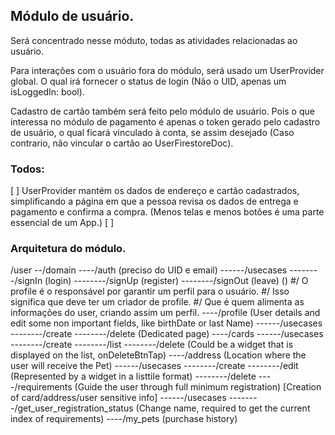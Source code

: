 ## Módulo de usuário.

Será concentrado nesse móduto, todas as atividades relacionadas ao usuário.

Para interações com o usuário fora do módulo, será usado um UserProvider global. O qual irá fornecer o status de login (Não o UID, apenas um isLoggedIn: bool).

Cadastro de cartão também será feito pelo módulo de usuário. Pois o que interessa no módulo de pagamento é apenas o token gerado pelo cadastro de usuário, o qual ficará vinculado à conta, se assim desejado (Caso contrario, não vincular o cartão ao UserFirestoreDoc).


### Todos:
[ ] UserProvider mantém os dados de endereço e cartão cadastrados, simplificando a página em que a pessoa revisa os dados de entrega e pagamento e confirma a compra. (Menos telas e menos botões é uma parte essencial de um App.)
[ ] 


### Arquitetura do módulo.

/user
--/domain
----/auth (preciso do UID e email)
------/usecases
--------/signIn (login)
--------/signUp (register)
--------/signOut (leave) ()
#/ O profile é o responsável por garantir um perfil para o usuário.
#/ Isso significa que deve ter um criador de profile.
#/ Que é quem alimenta as informações do user, criando assim um perfil.
----/profile (User details and edit some non important fields, like birthDate or last Name)
------/usecases
--------/create
--------/delete (Dedicated page)
----/cards
------/usecases
--------/create
--------/list
--------/delete (Could be a widget that is displayed on the list, onDeleteBtnTap)
----/address (Location where the user will receive the Pet)
------/usecases
--------/create
--------/edit (Represented by a widget in a listtile format)
--------/delete
----/requirements (Guide the user through full minimum registration) [Creation of card/address/user sensitive info]
------/usecases
--------/get_user_registration_status (Change name, required to get the current index of requirements)
----/my_pets (purchase history)
